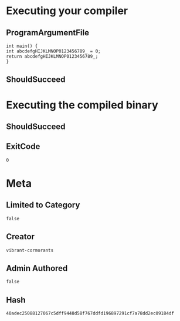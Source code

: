 # Executing your compiler

## ProgramArgumentFile

```
int main() {
int abcdefgHIJKLMNOP0123456789_ = 0;
return abcdefgHIJKLMNOP0123456789_;
}
```

## ShouldSucceed

# Executing the compiled binary

## ShouldSucceed

## ExitCode

```
0
```

# Meta

## Limited to Category

```
false
```

## Creator

```
vibrant-cormorants
```

## Admin Authored

```
false
```

## Hash

```
40adec25088127067c5dff9448d58f767ddfd196897291cf7a78dd2ec09184df
```
